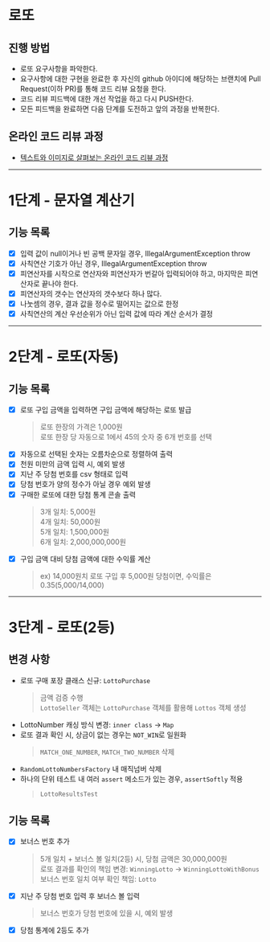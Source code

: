 # 로또
## 진행 방법
* 로또 요구사항을 파악한다.
* 요구사항에 대한 구현을 완료한 후 자신의 github 아이디에 해당하는 브랜치에 Pull Request(이하 PR)를 통해 코드 리뷰 요청을 한다.
* 코드 리뷰 피드백에 대한 개선 작업을 하고 다시 PUSH한다.
* 모든 피드백을 완료하면 다음 단계를 도전하고 앞의 과정을 반복한다.

## 온라인 코드 리뷰 과정
* [텍스트와 이미지로 살펴보는 온라인 코드 리뷰 과정](https://github.com/next-step/nextstep-docs/tree/master/codereview)

---

# 1단계 - 문자열 계산기
## 기능 목록
- [x] 입력 값이 null이거나 빈 공백 문자일 경우, IllegalArgumentException throw
- [x] 사칙연산 기호가 아닌 경우, IllegalArgumentException throw
- [x] 피연산자를 시작으로 연산자와 피연산자가 번갈아 입력되어야 하고, 마지막은 피연산자로 끝나야 한다.
- [x] 피연산자의 갯수는 연산자의 갯수보다 하나 많다.
- [x] 나눗셈의 경우, 결과 값을 정수로 떨어지는 값으로 한정
- [x] 사칙연산의 계산 우선순위가 아닌 입력 값에 따라 계산 순서가 결정

--- 

# 2단계 - 로또(자동)
## 기능 목록
- [x] 로또 구입 금액을 입력하면 구입 금액에 해당하는 로또 발급
  > 로또 한장의 가격은 1,000원  
  > 로또 한장 당 자동으로 1에서 45의 숫자 중 6개 번호를 선택
- [x] 자동으로 선택된 숫자는 오름차순으로 정렬하여 출력
- [x] 천원 미만의 금액 입력 시, 예외 발생
- [x] 지난 주 당첨 번호를 csv 형태로 입력
- [x] 당첨 번호가 양의 정수가 아닐 경우 예외 발생 
- [x] 구매한 로또에 대한 당첨 통계 콘솔 출력
  > 3개 일치: 5,000원  
  > 4개 일치: 50,000원  
  > 5개 일치: 1,500,000원  
  > 6개 일치: 2,000,000,000원
- [x] 구입 금액 대비 당첨 금액에 대한 수익률 계산
  > ex) 14,000원치 로또 구입 후 5,000원 당첨이면, 수익률은 0.35(5,000/14,000)

---

# 3단계 - 로또(2등)
## 변경 사항
- 로또 구매 포장 클래스 신규: `LottoPurchase`
  > 금액 검증 수행  
  > `LottoSeller` 객체는 `LottoPurchase` 객체를 활용해 `Lottos` 객체 생성
- LottoNumber 캐싱 방식 변경: `inner class` → `Map`
- 로또 결과 확인 시, 상금이 없는 경우는 `NOT_WIN`로 일원화
  > `MATCH_ONE_NUMBER`, `MATCH_TWO_NUMBER` 삭제
- `RandomLottoNumbersFactory` 내 매직넘버 삭제
- 하나의 단위 테스트 내 여러 `assert` 메소드가 있는 경우, `assertSoftly` 적용
  > `LottoResultsTest`

## 기능 목록
- [x] 보너스 번호 추가
  > 5개 일치 + 보너스 볼 일치(2등) 시, 당첨 금액은 30,000,000원  
  > 로또 결과를 확인의 책임 변경: `WinningLotto` → `WinningLottoWithBonus`
  > 보너스 번호 일치 여부 확인 책임: `Lotto`
- [x] 지난 주 당첨 번호 입력 후 보너스 볼 입력
  > 보너스 번호가 당첨 번호에 있을 시, 예외 발생
- [x] 당첨 통계에 2등도 추가